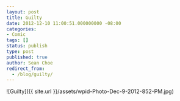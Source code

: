 ```yaml
---
layout: post
title: Guilty
date: 2012-12-10 11:00:51.000000000 -08:00
categories:
- Comic
tags: []
status: publish
type: post
published: true
author: Sean Choe
redirect_from:
  - /blog/guilty/
---
```

![Guilty]({{ site.url }}/assets/wpid-Photo-Dec-9-2012-852-PM.jpg)
